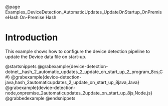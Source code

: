 @page Examples_DeviceDetection_AutomaticUpdates_UpdateOnStartup_OnPremiseHash On-Premise Hash

# Introduction

This example shows how to configure the device detection pipeline to update the Device data file on start-up.

@startsnippets
@grabexample{device-detection-dotnet,_hash_2_automatic_updates_2_update_on_start_up_2_program_8cs,C#}
@grabexample{device-detection-java,hash_2automaticupdates_2_update_on_start_up_8java,Java}
@grabexample{device-detection-node,onpremise_2automaticupdates_2update_on_start_up_8js,Node.js}
@grabbedexample
@endsnippets